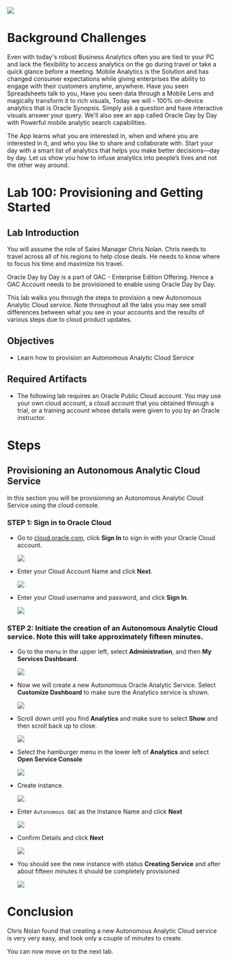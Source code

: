 ![](images/IL-100/001.png)

# Background Challenges

Even with today's robust Business Analytics often you are tied to your PC and lack the flexibility to access analytics on the go during travel or take a quick glance before a meeting.  Mobile Analytics is the Solution and has changed consumer expectations while giving enterprises the ability to engage with their customers anytime, anywhere. Have you seen Spreadsheets talk to you, Have you seen data through a Mobile Lens and magically transform it to rich visuals, Today we will - 100% on-device analytics that is Oracle Synopsis. Simply ask a question and have interactive visuals answer your query.  We'll also see an app called Oracle Day by Day with Powerful mobile analytic search capabilities.

The App learns what you are interested in, when and where you are interested in it, and who you like to share and collaborate with. Start your day with a smart list of analytics that helps you make better decisions—day by day. Let us show you how to infuse analytics into people’s lives and not the other way around.

# Lab 100: Provisioning and Getting Started

## Lab Introduction

You will assume the role of Sales Manager Chris Nolan. Chris needs to travel across all of his regions to help close deals. He needs to know where to focus his time and maximize his travel.

Oracle Day by Day is a part of OAC - Enterprise Edition Offering. Hence a OAC Account needs to be provisioned to enable using Oracle Day by Day.

This lab walks you through the steps to provision a new Autonomous Analytic Cloud service. Note throughout all the labs you may see small differences between what you see in your accounts and the results of various steps due to cloud product updates. 


## Objectives
-   Learn how to provision an Autonomous Analytic Cloud Service

## Required Artifacts
- The following lab requires an Oracle Public Cloud account. You may use your own cloud account, a cloud account that you obtained through a trial, or a training account whose details were given to you by an Oracle instructor.

# Steps

## Provisioning an Autonomous Analytic Cloud Service
In this section you will be provisioning an Autonomous Analytic Cloud Service using the cloud console.

### **STEP 1: Sign in to Oracle Cloud**
- Go to [cloud.oracle.com](https://cloud.oracle.com), click **Sign In** to sign in with your Oracle Cloud account.

  ![](./images/IL-100/lab100_10.png)

- Enter your Cloud Account Name and click **Next**.

  ![](./images/IL-100/lab100_20.png)

- Enter your Cloud username and password, and click **Sign In**.

  ![](./images/IL-100/lab100_30.png)


### **STEP 2: Initiate the creation of an Autonomous Analytic Cloud service.  Note this will take approximately fifteen minutes.**


- Go to the menu in the upper left, select **Administration**, and then **My Services Dashboard**.

  ![](./images/IL-100/lab100_40.png)

- Now we will create a new Autonomous Oracle Analytic Service.  Select **Customize Dashboard** to make sure the Analytics service is shown.

  ![](./images/IL-100/lab100_50.png)
  
- Scroll down until you find **Analytics** and make sure to select **Show** and then scroll back up to close. 

  ![](./images/IL-100/lab100_60.png)

- Select the hamburger menu in the lower left of **Analytics** and select **Open Service Console**

  ![](./images/IL-100/lab100_70.png)<br/>

- Create instance.

  ![](./images/IL-100/lab100_80.png)

- Enter `Autonomous OAC` as the Instance Name and click **Next**

  ![](./images/IL-100/lab100_90.png)<br/>
  
- Confirm Details and click **Next**

  ![](./images/IL-100/lab100_100.png)<br/>

- You should see the new instance with status **Creating Service** and after about fifteen minutes it should be completely provisioned

  ![](./images/IL-100/lab100_110.png)<br/>



# Conclusion
Chris Nolan found that creating a new Autonomous Analytic Cloud service is very very easy, and took only a couple of minutes to create.

You can now move on to the next lab.
